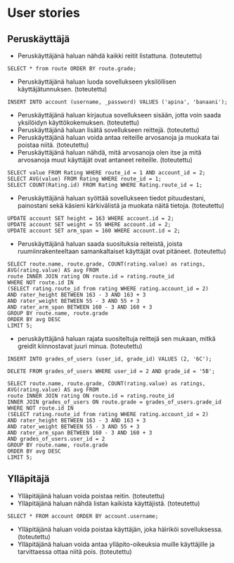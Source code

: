 # User stories

## Peruskäyttäjä
- Peruskäyttäjänä haluan nähdä kaikki reitit listattuna. (toteutettu)
```
SELECT * from route ORDER BY route.grade;
```
- Peruskäyttäjänä haluan luoda sovellukseen yksilöllisen käyttäjätunnuksen. (toteutettu)
```
INSERT INTO account (username, _password) VALUES ('apina', 'banaani');
```
- Peruskäyttäjänä haluan kirjautua sovellukseen sisään, jotta voin saada yksilöidyn käyttökokemuksen. (toteutettu)
- Peruskäyttäjänä haluan lisätä sovellukseen reittejä. (toteutettu)
- Peruskäyttäjänä haluan voida antaa reiteille arvosanoja ja muokata tai poistaa niitä. (toteutettu)
- Peruskäyttäjänä haluan nähdä, mitä arvosanoja olen itse ja mitä arvosanoja muut käyttäjät ovat antaneet reiteille. (toteutettu)
```
SELECT value FROM Rating WHERE route_id = 1 AND account_id = 2;
SELECT AVG(value) FROM Rating WHERE route_id = 1;
SELECT COUNT(Rating.id) FROM Rating WHERE Rating.route_id = 1;
```
- Peruskäyttäjänä haluan syöttää sovellukseen tiedot pituudestani, painostani sekä käsieni kärkivälistä ja muokata näitä tietoja. (toteutettu)
```
UPDATE account SET height = 163 WHERE account.id = 2;
UPDATE account SET weight = 55 WHERE account.id = 2;
UPDATE account SET arm_span = 160 WHERE account.id = 2;
```
- Peruskäyttäjänä haluan saada suosituksia reiteistä, joista ruumiinrakenteeltaan samankaltaiset käyttäjät ovat pitäneet. (toteutettu)
```
SELECT route.name, route.grade, COUNT(rating.value) as ratings, AVG(rating.value) AS avg FROM
route INNER JOIN rating ON route.id = rating.route_id
WHERE NOT route.id IN
(SELECT rating.route_id from rating WHERE rating.account_id = 2)
AND rater_height BETWEEN 163 - 3 AND 163 + 3
AND rater_weight BETWEEN 55 - 3 AND 55 + 3
AND rater_arm_span BETWEEN 160 - 3 AND 160 + 3
GROUP BY route.name, route.grade
ORDER BY avg DESC
LIMIT 5;
```
- peruskäyttäjänä haluan rajata suositeltuja reittejä sen mukaan, mitkä greidit kiinnostavat juuri minua. (toteutettu)
```
INSERT INTO grades_of_users (user_id, grade_id) VALUES (2, '6C');

DELETE FROM grades_of_users WHERE user_id = 2 AND grade_id = '5B';

SELECT route.name, route.grade, COUNT(rating.value) as ratings, AVG(rating.value) AS avg FROM
route INNER JOIN rating ON route.id = rating.route_id
INNER JOIN grades_of_users ON route.grade = grades_of_users.grade_id
WHERE NOT route.id IN
(SELECT rating.route_id from rating WHERE rating.account_id = 2)
AND rater_height BETWEEN 163 - 3 AND 163 + 3
AND rater_weight BETWEEN 55 - 3 AND 55 + 3
AND rater_arm_span BETWEEN 160 - 3 AND 160 + 3
AND grades_of_users.user_id = 2 
GROUP BY route.name, route.grade
ORDER BY avg DESC
LIMIT 5;
```

## Ylläpitäjä
- Ylläpitäjänä haluan voida poistaa reitin. (toteutettu)
- Ylläpitäjänä haluan nähdä listan kaikista käyttäjistä. (toteutettu)
```
SELECT * FROM account ORDER BY account.username;
```
- Ylläpitäjänä haluan voida poistaa käyttäjän, joka häiriköi sovelluksessa.(toteutettu)
- Ylläpitäjänä haluan voida antaa ylläpito-oikeuksia muille käyttäjille ja tarvittaessa ottaa niitä pois. (toteutettu)
